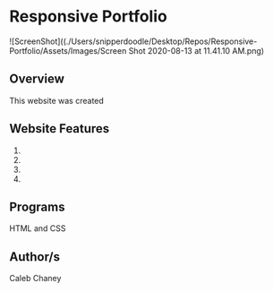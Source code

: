 # Responsive Portfolio 
![ScreenShot]((./Users/snipperdoodle/Desktop/Repos/Responsive-Portfolio/Assets/Images/Screen Shot 2020-08-13 at 11.41.10 AM.png)
## Overview
This website was created 

## Website Features
1)  
2) 
3)
4) 

## Programs 
HTML and CSS

## Author/s
Caleb Chaney
